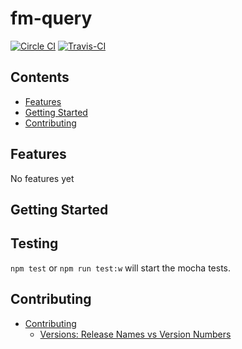 # fm-query

[![Circle CI](https://circleci.com/gh/macavity/fm-query/tree/master.svg?style=svg)](https://circleci.com/gh/macavity/fm-query/tree/master) [![Travis-CI](https://travis-ci.org/macavity/fm-query.svg)](https://travis-ci.org/macavity/fm-query)

<!-- START doctoc generated TOC please keep comment here to allow auto update -->
<!-- DON'T EDIT THIS SECTION, INSTEAD RE-RUN doctoc TO UPDATE -->
## Contents

- [Features](#features)
- [Getting Started](#getting-started)
- [Contributing](#contributing)

<!-- END doctoc generated TOC please keep comment here to allow auto update -->

## Features

No features yet

## Getting Started

## Testing

```npm test``` or ```npm run test:w``` will start the mocha tests.


## Contributing

- [Contributing](docs/contributing/index.md)
  - [Versions: Release Names vs Version Numbers](docs/contributing/versions/index.md)
